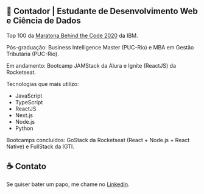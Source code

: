 
## :rocket: Contador | Estudante de Desenvolvimento Web e Ciência de Dados

Top 100 da [Maratona Behind the Code 2020](https://maratona.dev/pt) da IBM.

Pós-graduação: Business Intelligence Master (PUC-Rio) e MBA em Gestão Tributária (PUC-Rio).

Em andamento: Bootcamp JAMStack da Alura e Ignite (ReactJS) da Rocketseat.

Tecnologias que mais utilizo:

- JavaScript
- TypeScript 
- ReactJS 
- Next.js
- Node.js
- Python

Bootcamps concluídos: GoStack da Rocketseat (React + Node.js + React Native) e FullStack da IGTI.

## :coffee: Contato

Se quiser bater um papo, me chame no <a href="https://www.linkedin.com/in/christian-testtzlaffe-alpoim/" target="_blank">Linkedin</a>.



